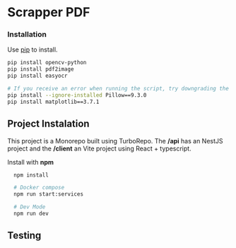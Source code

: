 # Scrapper PDF

### Installation

Use [pip](https://pip.pypa.io/en/stable/) to install.

```bash
pip install opencv-python
pip install pdf2image
pip install easyocr

# If you receive an error when running the script, try downgrading the PIL and matplotlib
pip install --ignore-installed Pillow==9.3.0
pip install matplotlib==3.7.1

```

## Project Instalation

This project is a Monorepo built using TurboRepo. The **/api** has an NestJS project and the **/client** an Vite project using React + typescript.

Install with **npm**

```bash
  npm install

  # Docker compose
  npm run start:services

  # Dev Mode
  npm run dev
```

## Testing

